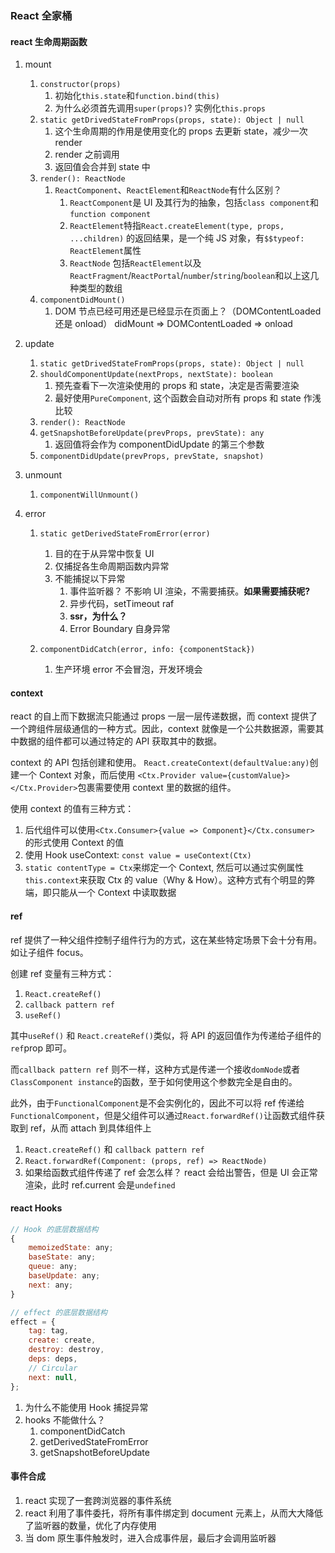 ### React 全家桶

#### react 生命周期函数

1. mount
    1. `constructor(props)`
        1. 初始化`this.state`和`function.bind(this)`
        2. 为什么必须首先调用`super(props)`?
           实例化`this.props`
    2. `static getDrivedStateFromProps(props, state): Object | null`
        1. 这个生命周期的作用是使用变化的 props 去更新 state，减少一次 render
        2. render 之前调用
        3. 返回值会合并到 state 中
    3. `render(): ReactNode`
        1. `ReactComponent`、`ReactElement`和`ReactNode`有什么区别？
            1. `ReactComponent`是 UI 及其行为的抽象，包括`class component`和`function component`
            2. `ReactElement`特指`React.createElement(type, props, ...children)` 的返回结果，是一个纯 JS 对象，有`$$typeof: ReactElement`属性
            3. `ReactNode` 包括`ReactElement`以及`ReactFragment`/`ReactPortal`/`number`/`string`/`boolean`和以上这几种类型的数组
    4. `componentDidMount()`
        1. DOM 节点已经可用还是已经显示在页面上？（DOMContentLoaded 还是 onload）
           didMount => DOMContentLoaded => onload
2. update
    1. `static getDrivedStateFromProps(props, state): Object | null`
    2. `shouldComponentUpdate(nextProps, nextState): boolean`
        1. 预先查看下一次渲染使用的 props 和 state，决定是否需要渲染
        2. 最好使用`PureComponent`, 这个函数会自动对所有 props 和 state 作浅比较
    3. `render(): ReactNode`
    4. `getSnapshotBeforeUpdate(prevProps, prevState): any`
        1. 返回值将会作为 componentDidUpdate 的第三个参数
    5. `componentDidUpdate(prevProps, prevState, snapshot)`
3. unmount
    1. `componentWillUnmount()`
4. error

    1. `static getDerivedStateFromError(error)`

        1. 目的在于从异常中恢复 UI
        2. 仅捕捉各生命周期函数内异常
        3. 不能捕捉以下异常
            1. 事件监听器？
               不影响 UI 渲染，不需要捕获。**如果需要捕获呢?**
            2. 异步代码，setTimeout raf
            3. **ssr，为什么？**
            4. Error Boundary 自身异常

    2. `componentDidCatch(error, info: {componentStack})`
        1. 生产环境 error 不会冒泡，开发环境会

#### context

react 的自上而下数据流只能通过 props 一层一层传递数据，而 context 提供了一个跨组件层级通信的一种方式。因此，context 就像是一个公共数据源，需要其中数据的组件都可以通过特定的 API 获取其中的数据。

context 的 API 包括创建和使用。
`React.createContext(defaultValue:any)`创建一个 Context 对象，而后使用
`<Ctx.Provider value={customValue}></Ctx.Provider>`包裹需要使用 context 里的数据的组件。

使用 context 的值有三种方式：

1. 后代组件可以使用`<Ctx.Consumer>{value => Component}</Ctx.consumer>` 的形式使用 Context 的值
2. 使用 Hook useContext: `const value = useContext(Ctx)`
3. `static contentType = Ctx`来绑定一个 Context, 然后可以通过实例属性`this.context`来获取 Ctx 的 value（Why & How）。这种方式有个明显的弊端，即只能从一个 Context 中读取数据

#### ref

ref 提供了一种父组件控制子组件行为的方式，这在某些特定场景下会十分有用。如让子组件 focus。

创建 ref 变量有三种方式：

1. `React.createRef()`
2. `callback pattern ref`
3. `useRef()`

其中`useRef()` 和 `React.createRef()`类似，将 API 的返回值作为传递给子组件的`ref`prop 即可。

而`callback pattern ref` 则不一样，这种方式是传递一个接收`domNode`或者`ClassComponent instance`的函数，至于如何使用这个参数完全是自由的。

此外，由于`FunctionalComponent`是不会实例化的，因此不可以将 ref 传递给`FunctionalComponent`，但是父组件可以通过`React.forwardRef()`让函数式组件获取到 ref，从而 attach 到具体组件上

1. `React.createRef()` 和 `callback pattern ref`
2. `React.forwardRef(Component: (props, ref) => ReactNode)`
3. 如果给函数式组件传递了 ref 会怎么样？
   react 会给出警告，但是 UI 会正常渲染，此时 ref.current 会是`undefined`

#### react Hooks

```javascript
// Hook 的底层数据结构
{
    memoizedState: any;
    baseState: any;
    queue: any;
    baseUpdate: any;
    next: any;
}

// effect 的底层数据结构
effect = {
    tag: tag,
    create: create,
    destroy: destroy,
    deps: deps,
    // Circular
    next: null,
};
```

1. 为什么不能使用 Hook 捕捉异常
2. hooks 不能做什么？
    1. componentDidCatch
    2. getDerivedStateFromError
    3. getSnapshotBeforeUpdate

#### 事件合成

1. react 实现了一套跨浏览器的事件系统
2. react 利用了事件委托，将所有事件绑定到 document 元素上，从而大大降低了监听器的数量，优化了内存使用
3. 当 dom 原生事件触发时，进入合成事件层，最后才会调用监听器
